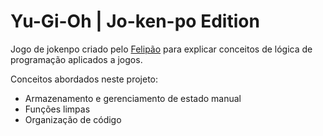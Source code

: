 # Yu-Gi-Oh | Jo-ken-po Edition

Jogo de jokenpo criado pelo [Felipão](https://github.com/felipeAguiarCode) para explicar conceitos de lógica de programação aplicados a jogos.

Conceitos abordados neste projeto:

- Armazenamento e gerenciamento de estado manual
- Funções limpas
- Organização de código
